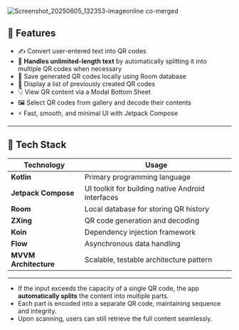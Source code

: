 ![Screenshot_20250605_132353-imageonline co-merged](https://github.com/user-attachments/assets/8a691441-3687-4523-bc21-84cf40ba68d1)

## 🚀 Features

- ✍️ Convert user-entered text into QR codes  
- 🧩 **Handles unlimited-length text** by automatically splitting it into multiple QR codes when necessary  
- 💾 Save generated QR codes locally using Room database  
- 📜 Display a list of previously created QR codes  
- 👇 View QR content via a Modal Bottom Sheet  
- 🖼️ Select QR codes from gallery and decode their contents  
- ⚡ Fast, smooth, and minimal UI with Jetpack Compose

---

## 🧰 Tech Stack

| Technology | Usage |
|------------|-------|
| **Kotlin** | Primary programming language |
| **Jetpack Compose** | UI toolkit for building native Android interfaces |
| **Room** | Local database for storing QR history |
| **ZXing** | QR code generation and decoding |
| **Koin** | Dependency injection framework |
| **Flow** | Asynchronous data handling |
| **MVVM Architecture** | Scalable, testable architecture pattern |

---

- If the input exceeds the capacity of a single QR code, the app **automatically splits** the content into multiple parts.
- Each part is encoded into a separate QR code, maintaining sequence and integrity.
- Upon scanning, users can still retrieve the full content seamlessly.
